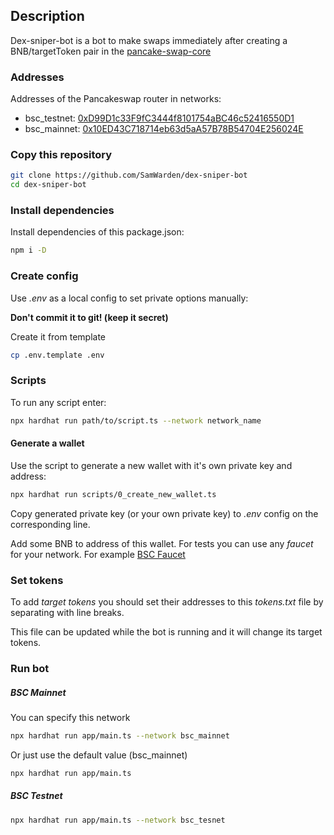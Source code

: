 ## Description

Dex-sniper-bot is a bot to make swaps immediately after creating a BNB/targetToken pair in the [pancake-swap-core](https://github.com/pancakeswap/pancake-swap-core)

### Addresses

Addresses of the Pancakeswap router in networks:

* bsc_testnet: [0xD99D1c33F9fC3444f8101754aBC46c52416550D1](https://testnet.bscscan.com/address/0xD99D1c33F9fC3444f8101754aBC46c52416550D1)
* bsc_mainnet: [0x10ED43C718714eb63d5aA57B78B54704E256024E](https://bscscan.com/address/0x10ed43c718714eb63d5aa57b78b54704e256024e)

### Copy this repository

```bash
git clone https://github.com/SamWarden/dex-sniper-bot
cd dex-sniper-bot
```

### Install dependencies

Install dependencies of this package.json:

```bash
npm i -D
```

### Create config

Use _.env_ as a local config to set private options manually:

**Don't commit it to git! (keep it secret)**

Create it from template

```bash
cp .env.template .env
```

### Scripts

To run any script enter:

```bash
npx hardhat run path/to/script.ts --network network_name
```

#### Generate a wallet

Use the script to generate a new wallet with it's own private key and address:

```bash
npx hardhat run scripts/0_create_new_wallet.ts
```

Copy generated private key (or your own private key) to _.env_ config on the corresponding line.

Add some BNB to address of this wallet. For tests you can use any _faucet_ for your network. For example [BSC Faucet](https://testnet.binance.org/faucet-smart)

### Set tokens

To add _target tokens_ you should set their addresses to this _tokens.txt_ file by separating with line breaks. 

This file can be updated while the bot is running and it will change its target tokens.

### Run bot

##### BSC Mainnet

You can specify this network

```bash
npx hardhat run app/main.ts --network bsc_mainnet
```

Or just use the default value (bsc_mainnet)

```bash
npx hardhat run app/main.ts
```

##### BSC Testnet

```bash
npx hardhat run app/main.ts --network bsc_tesnet
```
